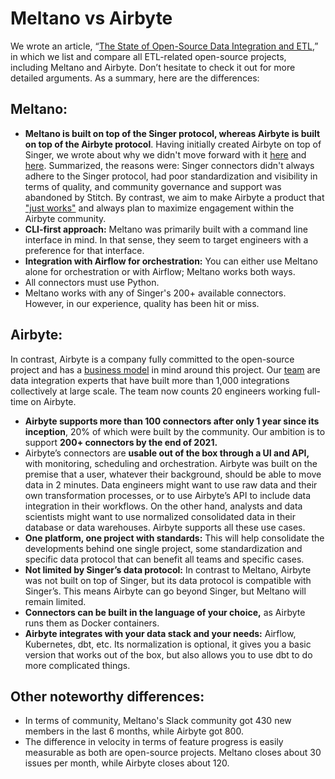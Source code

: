 # Meltano vs Airbyte

We wrote an article, “[The State of Open-Source Data Integration and ETL](https://airbyte.io/articles/data-engineering-thoughts/the-state-of-open-source-data-integration-and-etl/),” in which we list and compare all ETL-related open-source projects, including Meltano and Airbyte. Don’t hesitate to check it out for more detailed arguments. As a summary, here are the differences:

## **Meltano:**

* **Meltano is built on top of the Singer protocol, whereas Airbyte is built on top of the Airbyte protocol**. Having initially created Airbyte on top of Singer, we wrote about why we didn't move forward with it [here](https://airbyte.io/blog/why-you-should-not-build-your-data-pipeline-on-top-of-singer) and [here](https://airbyte.io/blog/airbyte-vs-singer-why-airbyte-is-not-built-on-top-of-singer). Summarized, the reasons were: Singer connectors didn't always adhere to the Singer protocol, had poor standardization and visibility in terms of quality, and community governance and support was abandoned by Stitch. By contrast, we aim to make Airbyte a product that ["just works"](https://airbyte.io/blog/our-truth-for-2021-airbyte-just-works) and always plan to maximize engagement within the Airbyte community. 
* **CLI-first approach:** Meltano was primarily built with a command line interface in mind. In that sense, they seem to target engineers with a preference for that interface.
* **Integration with Airflow for orchestration:** You can either use Meltano alone for orchestration or with Airflow; Meltano works both ways.  
* All connectors must use Python.  
* Meltano works with any of Singer's 200+ available connectors. However, in our experience, quality has been hit or miss. 

## **Airbyte:**

In contrast, Airbyte is a company fully committed to the open-source project and has a [business model](https://handbook.airbyte.io/strategy/business-model) in mind around this project. Our [team](https://airbyte.io/about-us) are data integration experts that have built more than 1,000 integrations collectively at large scale. The team now counts 20 engineers working full-time on Airbyte.

* **Airbyte supports more than 100 connectors after only 1 year since its inception**, 20% of which were built by the community. Our ambition is to support **200+ connectors by the end of 2021.** 
* Airbyte’s connectors are **usable out of the box through a UI and API,** with monitoring, scheduling and orchestration. Airbyte was built on the premise that a user, whatever their background, should be able to move data in 2 minutes. Data engineers might want to use raw data and their own transformation processes, or to use Airbyte’s API to include data integration in their workflows. On the other hand, analysts and data scientists might want to use normalized consolidated data in their database or data warehouses. Airbyte supports all these use cases.  
* **One platform, one project with standards:** This will help consolidate the developments behind one single project, some standardization and specific data protocol that can benefit all teams and specific cases. 
* **Not limited by Singer’s data protocol:** In contrast to Meltano, Airbyte was not built on top of Singer, but its data protocol is compatible with Singer’s. This means Airbyte can go beyond Singer, but Meltano will remain limited. 
* **Connectors can be built in the language of your choice,** as Airbyte runs them as Docker containers.
* **Airbyte integrates with your data stack and your needs:** Airflow, Kubernetes, dbt, etc. Its normalization is optional, it gives you a basic version that works out of the box, but also allows you to use dbt to do more complicated things.

## **Other noteworthy differences:**

* In terms of community, Meltano's Slack community got 430 new members in the last 6 months, while Airbyte got 800. 
* The difference in velocity in terms of feature progress is easily measurable as both are open-source projects. Meltano closes about 30 issues per month, while Airbyte closes about 120. 


